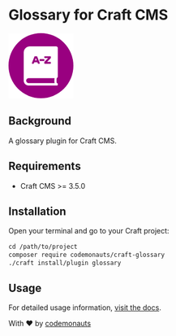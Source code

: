# Glossary for Craft CMS

![Icon](resources/glossary.png)

## Background

A glossary plugin for Craft CMS.

## Requirements

 * Craft CMS >= 3.5.0

## Installation

Open your terminal and go to your Craft project:

``` shell
cd /path/to/project
composer require codemonauts/craft-glossary
./craft install/plugin glossary
```

## Usage

For detailed usage information, [visit the docs](https://plugins.codemonauts.com/plugins/glossary/Introduction.html).

With ❤ by [codemonauts](https://codemonauts.com)
